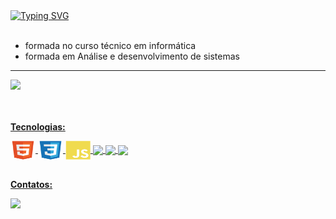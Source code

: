 <div>
<a href="https://git.io/typing-svg"><img src="https://readme-typing-svg.demolab.com?font=Fira+Code&size=25&pause=1000&color=BD283C&width=435&lines=ooi%2C+meu+nome+%C3%A9+Anna+Luiza+%3A);seja+bem-vindo(a)!" alt="Typing SVG" /></a>
</div>
 <br>
<ul>
 <!--<li> programadora em contínuo aprendizado</li>-->
 <li> formada no curso técnico em informática</li>
 <li> formada em Análise e desenvolvimento de sistemas</li>
</ul>
<hr>


<div>
  
  <a href="https://github.com/annalu-gs">

   <!-- <img height="130em" src="https://github-readme-stats.vercel.app/api?username=annalu-gs&show_icons=true&theme=dark#gh-dark-mode-only)](https://github.com/anuraghazra/github-readme-stats#gh-dark-mode-only"/> -->
   <img height="130em" src="https://github-readme-stats.vercel.app/api/top-langs/?username=annalu-gs&layout=compact&langs_count=7&theme=dark"/>
   </div>
 

 <!--<div>
  <img align="right" height="150" src= "https://i.picasion.com/pic92/956cd3b334ef9f7dbf967d230f5bcc88.gif"">
 </div>-->
  
  <br>

   
  <br>
  <p><strong>Tecnologias:</strong></p>                          
  <div> <img align="center"  height="30" width="40" src="https://raw.githubusercontent.com/devicons/devicon/master/icons/html5/html5-original.svg">
   <img align="center"  height="30" width="40" src="https://raw.githubusercontent.com/devicons/devicon/master/icons/css3/css3-original.svg">
   <img align="center" height="30" width="40" src="https://raw.githubusercontent.com/devicons/devicon/master/icons/javascript/javascript-plain.svg">
   <img align="center" src="https://img.shields.io/badge/Bootstrap-563D7C?style=for-the-badge&logo=bootstrap&logoColor=white">       
   <img align="center" src="https://img.shields.io/badge/React-20232A?style=for-the-badge&logo=react&logoColor=61DAFB">
   <img align="center" src="https://img.shields.io/badge/PHP-777BB4?style=for-the-badge&logo=php&logoColor=white">    
  </div> <br>
    <p><strong>Contatos:</strong></p>                                                                                                                                    
  <div> 
  </a>
  <a href="https://criarmeulink.com.br/u/1680138335"><img src=https://img.shields.io/badge/Gmail-D14836?style=for-the-badge&logo=gmail&logoColor=white></a>
  </div>

  
 
